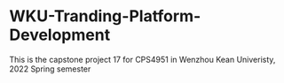# WKU-Tranding-Platform-Development
This is the capstone project 17 for CPS4951 in Wenzhou Kean Univeristy, 2022 Spring semester
